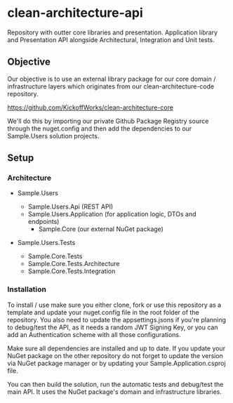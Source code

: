 # clean-architecture-api
Repository with outter core libraries and presentation. Application library and Presentation API alongside Architectural, Integration and Unit tests.

## Objective

Our objective is to use an external library package for our core domain / infrastructure layers which originates from our clean-architecture-code repository.

https://github.com/KickoffWorks/clean-architecture-core

We'll do this by importing our private Github Package Registry source through the nuget.config and then add the dependencies to our Sample.Users solution projects.

## Setup

### Architecture

- Sample.Users
	- Sample.Users.Api (REST API)
	- Sample.Users.Application (for application logic, DTOs and endpoints)
		- Sample.Core (our external NuGet package)
		
- Sample.Users.Tests
	- Sample.Core.Tests
	- Sample.Core.Tests.Architecture
	- Sample.Core.Tests.Integration
	
### Installation

To install / use make sure you either clone, fork or use this repository as a template and update your nuget.config file in the root folder of the repository. You also need to update the appsettings.jsons if you're planning to debug/test the API, as it needs a random JWT Signing Key, or you can add an Authentication scheme with all those configurations.

Make sure all dependencies are installed and up to date. If you update your NuGet package on the other repository do not forget to update the version via NuGet package manager or by updating your Sample.Application.csproj file.

You can then build the solution, run the automatic tests and debug/test the main API. It uses the NuGet package's domain and infrastructure libraries.


